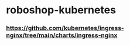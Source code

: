 # roboshop-kubernetes


### https://github.com/kubernetes/ingress-nginx/tree/main/charts/ingress-nginx

